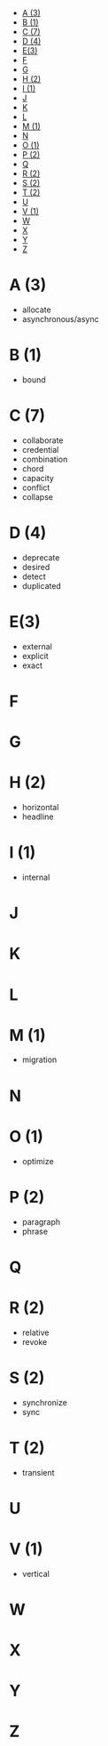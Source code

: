 <!-- TOC -->

- [A (3)](#a-3)
- [B (1)](#b-1)
- [C (7)](#c-7)
- [D (4)](#d-4)
- [E(3)](#e3)
- [F](#f)
- [G](#g)
- [H (2)](#h-2)
- [I (1)](#i-1)
- [J](#j)
- [K](#k)
- [L](#l)
- [M (1)](#m-1)
- [N](#n)
- [O (1)](#o-1)
- [P (2)](#p-2)
- [Q](#q)
- [R (2)](#r-2)
- [S (2)](#s-2)
- [T (2)](#t-2)
- [U](#u)
- [V (1)](#v-1)
- [W](#w)
- [X](#x)
- [Y](#y)
- [Z](#z)

<!-- /TOC -->

# A (3)
- allocate
- asynchronous/async

# B (1)
- bound

# C (7)
- collaborate
- credential
- combination
- chord
- capacity
- conflict
- collapse

# D (4)
- deprecate
- desired
- detect
- duplicated

# E(3)
- external
- explicit
- exact

# F

# G

# H (2)
- horizontal
- headline

# I (1)
- internal 

# J

# K

# L

# M (1)
- migration

# N

# O (1)
- optimize

# P (2)
- paragraph
- phrase

# Q

# R (2)
- relative
- revoke  

# S (2)
- synchronize
- sync 

# T (2)
- transient

# U

# V (1)
- vertical


# W

# X

# Y

# Z



